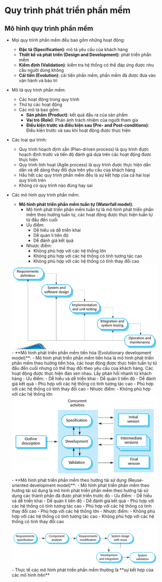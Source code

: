 # Quy trình phát triển phần mềm

## Mô hình quy trình phần mềm

- Mọi quy trình phần mềm đều bao gồm những hoạt động:
    - **Đặc tả (Specification)**: mô tả yêu cầu của khách hàng
    - **Thiết kế và phát triển (Design and Development)**: phát triển phần mềm
    - **Kiểm định (Validation)**: kiểm tra hệ thống có thể đáp ứng được nhu cầu người dùng không
    - **Cải tiến (Evolution)**: cải tiến phần mềm, phần mềm đã được đưa vào vận hành và bảo trì
- Mô tả quy trình phần mềm:
    - Các hoạt động trong quy trình
    - Thứ tự các hoạt động
    - Các mô tả bao gồm:
        - **Sản phẩm (Product)**: kết quả đầu ra của sản phẩm
        - **Vai trò (Role)**: Phản ánh trách nhiệm của người tham gia
        - **Điều kiện trước và điều kiện sau (Pre- and Post-conditions)**: Điều kiện trước và sau khi hoạt động được thực hiện
- Các loại qui trình:
    - Quy trình hoạch định sẵn (Plan-driven process) là quy trình được hoạch định trước và tiến độ đánh giá dựa trên các hoạt động được thực hiện
    - Quy trình linh hoạt (Agile process) là quy trình được thực hiện dần dần và dễ dàng thay đổi dựa trên yêu cầu của khách hàng
    - Hầu hết các quy trình phần mềm đều là sự kết hợp của cả hai loại quy trình trên
    - Không có quy trình nào đúng hay sai

- Các mô hình quy trình phần mềm: 
    - **Mô hình phát triển phần mềm tuần tự (Waterfall model)**: 
        - Mô hình phát triển phần mềm tuần tự là mô hình phát triển phần mềm theo hướng tuần tự, các hoạt động được thực hiện tuần tự từ đầu đến cuối
        - Ưu điểm:
            - Dễ hiểu và dễ triển khai
            - Dễ quản lí tiến độ
            - Dễ đánh giá kết quả
        - Nhược điểm:
            - Không phù hợp với các hệ thống lớn
            - Không phù hợp với các hệ thống có tính tương tác cao
            - Không phù hợp với các hệ thống có tính thay đổi cao
    <img src="img/w2_waterfall_procss.png" title="Mô hình thác nước">
    - **Mô hình phát triển phần mềm tiến hóa (Evolutionary development model)**: 
        - Mô hình phát triển phần mềm tiến hóa là mô hình phát triển phần mềm theo hướng tiến hóa, các hoạt động được thực hiện tuần tự từ đầu đến cuối nhưng có thể thay đổi theo yêu cầu của khách hàng. Các hoạt động được thực hiện đan xen nhau. Lấy phản hồi nhanh từ khách hàng
        - Ưu điểm:
            - Dễ hiểu và dễ triển khai
            - Dễ quản lí tiến độ
            - Dễ đánh giá kết quả
            - Phù hợp với các hệ thống có tính tương tác cao
            - Phù hợp với các hệ thống có tính thay đổi cao
        - Nhược điểm:
            - Không phù hợp với các hệ thống lớn
        <img src="img/w2_evolution_procss.png" title="Mô hình phấn triển dần dần">
    - **Mô hình phát triển phần mềm theo hướng tái sử dụng (Reuse-oriented development model)**: 
        - Mô hình phát triển phần mềm theo hướng tái sử dụng là mô hình phát triển phần mềm theo hướng tái sử dụng các thành phần đã được phát triển trước đó
        - Ưu điểm:
            - Dễ hiểu và dễ triển khai
            - Dễ quản lí tiến độ
            - Dễ đánh giá kết quả
            - Phù hợp với các hệ thống có tính tương tác cao
            - Phù hợp với các hệ thống có tính thay đổi cao
            - Phù hợp với các hệ thống lớn
        - Nhược điểm:
            - Không phù hợp với các hệ thống có tính tương tác cao
            - Không phù hợp với các hệ thống có tính thay đổi cao
        <img src="img/w2_reuse_ori_procss.png" title="Mô hình phát triển theo hướng tái sử dụng">
    - Thực tế các mô hình phát triển phần mềm thường là **sự kết hợp của các mô hình trên**

